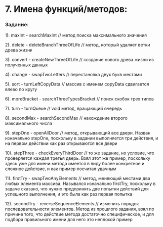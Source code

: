 # 7. Имена функций/методов:

### Задание:

1). maxInt - searchMaxInt // метод поиска максимального значения

2). delete - deleteBranchThreeOfLife // метод, который удаляет ветки древа жизни

3). convert - createNewThreeOfLife // создание нового древа жизни из полученных данных

4). change - swapTwoLetters // перестановка двух букв местами

5). sort - turnLeftCopyData // массив с именем copyData сдвигается влево по кругу

6). moreBracket - searchThreeTypesBracket // поиск скобок трех типов

7). turn - turnQueue // void метод, вращающий очередь

8). secondMax - searchSecondMax // нахождение второго максимального числа

9). stepOne - openAllDoor // метод, открывающий все двери. Назван изначально stepOne, поскольку в задании выполняется три действия, и на первом действии как раз открываются все двери

10). stepThree - checkEveryThirdDoor // то же задание, но условие, что проверяется каждая третья дверь. Взял этот же пример, поскольку здесь уже для имени метода имеется в виду более конкретное и сложное действие, и как пример посчитал удачным

11). firstTry - swapTwoAnyElements // метод, меняющий местами два любых элемента массива. Назывался изначально firstTry, поскольку в задаче сказано, что нужно предпринять две попытки действий для успешного выполнения, и это была как раз первая попытка

12). secondTry - reverseSequenceElements // изменить порядок последовательности элементов. Метод из прошлого задания, взял по причине того, что действие метода достаточно специфическое, и для подбора правильного имени для него это неплохой пример